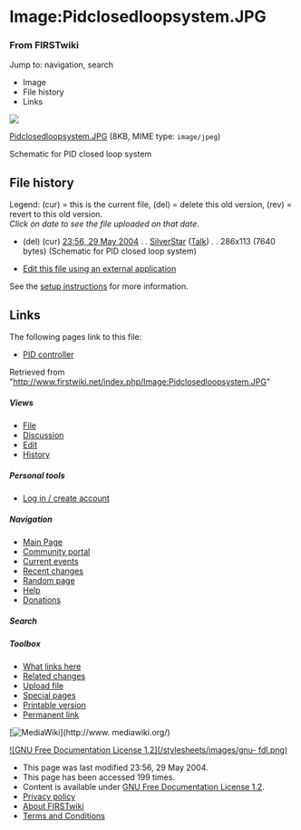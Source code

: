

# Image:Pidclosedloopsystem.JPG

### From FIRSTwiki

Jump to: navigation, search

  * Image
  * File history
  * Links

![](/media/e/ec/Pidclosedloopsystem.JPG)

[Pidclosedloopsystem.JPG](/media/e/ec/Pidclosedloopsystem.JPG
"Pidclosedloopsystem.JPG" ) (8KB, MIME type: `image/jpeg`)

Schematic for PID closed loop system

## File history

Legend: (cur) = this is the current file, (del) = delete this old version,
(rev) = revert to this old version.  
_Click on date to see the file uploaded on that date_.

  * (del) (cur) [23:56, 29 May 2004](/media/e/ec/Pidclosedloopsystem.JPG "/media/e/ec/Pidclosedloopsystem.JPG" ) . . [SilverStar](/index.php/User:SilverStar "User:SilverStar" ) ([Talk](/index.php/User_talk:SilverStar "User talk:SilverStar" )) . . 286x113 (7640 bytes) (Schematic for PID closed loop system)
  

  * [Edit this file using an external application](/index.php?title=Image:Pidclosedloopsystem.JPG&action=edit&externaledit=true&mode=file "Image:Pidclosedloopsystem.JPG" )

See the [setup
instructions](http://meta.wikimedia.org/wiki/Help:External_editors
"http://meta.wikimedia.org/wiki/Help:External_editors" ) for more information.

## Links

The following pages link to this file:

  * [PID controller](/index.php/PID_controller "PID controller" )

Retrieved from
"<http://www.firstwiki.net/index.php/Image:Pidclosedloopsystem.JPG>"

##### Views

  * [File](/index.php/Image:Pidclosedloopsystem.JPG)
  * [Discussion](/index.php?title=Image_talk:Pidclosedloopsystem.JPG&action=edit)
  * [Edit](/index.php?title=Image:Pidclosedloopsystem.JPG&action=edit)
  * [History](/index.php?title=Image:Pidclosedloopsystem.JPG&action=history)

##### Personal tools

  * [Log in / create account](/index.php?title=Special:Userlogin&returnto=Image:Pidclosedloopsystem.JPG)

[](/index.php/Main_Page "Main Page" )

##### Navigation

  * [Main Page](/index.php/Main_Page)
  * [Community portal](/index.php/FIRSTwiki:Community_portal)
  * [Current events](/index.php/Current_events)
  * [Recent changes](/index.php/Special:Recentchanges)
  * [Random page](/index.php/Special:Random)
  * [Help](/index.php/FIRSTwiki:Help)
  * [Donations](/index.php/FIRSTwiki:Site_support)

##### Search



##### Toolbox

  * [What links here](/index.php/Special:Whatlinkshere/Image:Pidclosedloopsystem.JPG)
  * [Related changes](/index.php/Special:Recentchangeslinked/Image:Pidclosedloopsystem.JPG)
  * [Upload file](/index.php/Special:Upload)
  * [Special pages](/index.php/Special:Specialpages)
  * [Printable version](/index.php?title=Image:Pidclosedloopsystem.JPG&printable=yes)
  * [Permanent link](/index.php?title=Image:Pidclosedloopsystem.JPG&oldid=37909)

[![MediaWiki](/skins/common/images/poweredby_mediawiki_88x31.png)](http://www.
mediawiki.org/)

[![GNU Free Documentation License 1.2](/stylesheets/images/gnu-
fdl.png)](http://www.gnu.org/copyleft/fdl.html)

  * This page was last modified 23:56, 29 May 2004.
  * This page has been accessed 199 times.
  * Content is available under [GNU Free Documentation License 1.2](http://www.gnu.org/copyleft/fdl.html "http://www.gnu.org/copyleft/fdl.html" ).
  * [Privacy policy](/index.php/FIRSTwiki:Privacy_policy "FIRSTwiki:Privacy policy" )
  * [About FIRSTwiki](/index.php/FIRSTwiki:About "FIRSTwiki:About" )
  * [Terms and Conditions](/index.php/FIRSTwiki:Terms_and_conditions "FIRSTwiki:Terms and conditions" )

